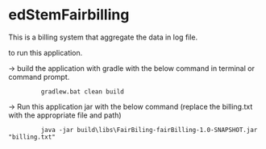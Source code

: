 # edStemFairbilling

This is a billing system that aggregate the data in log file.

to run this application.

  -> build the application with gradle with the below command in terminal or command prompt. 
  
             gradlew.bat clean build
             
  -> Run this application jar with the below command (replace the billing.txt with the appropriate file and path)
  
             java -jar build\libs\FairBiling-fairBilling-1.0-SNAPSHOT.jar "billing.txt"
      
